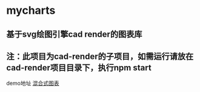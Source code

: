 # mycharts
##  基于svg绘图引擎cad render的图表库
## 注：此项目为cad-render的子项目，如需运行请放在cad-render项目目录下，执行npm start
demo地址
[混合式图表](http://www.jinqianji.cn:8089/chart/index.html)